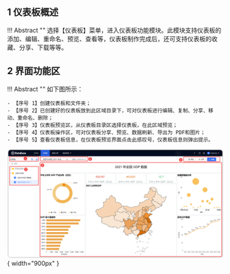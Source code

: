 ## 1 仪表板概述

!!! Abstract ""
	选择【仪表板】菜单，进入仪表板功能模块。此模块支持仪表板的添加、编辑、重命名、预览、查看等，仪表板制作完成后，还可支持仪表板的收藏、分享、下载等等。

## 2 界面功能区

!!! Abstract ""
	如下图所示：

	- 【序号 1】创建仪表板和文件夹；
	- 【序号 2】已创建好的仪表板放到此区域目录下，可对仪表板进行编辑、复制、分享、移动、重命名、删除；
	- 【序号 3】仪表板预览区，从仪表板目录区选择仪表板，在此区域预览；
	- 【序号 4】仪表板操作区，可对仪表板分享、预览、数据刷新、导出为 PDF和图片；
	- 【序号 5】查看仪表板信息，在仪表板预览界面点击此感叹号，仪表板信息则弹出提示。


![2.0仪表板概览](../img/dashboard_generation/2.0仪表板概览.png){ width="900px" }

